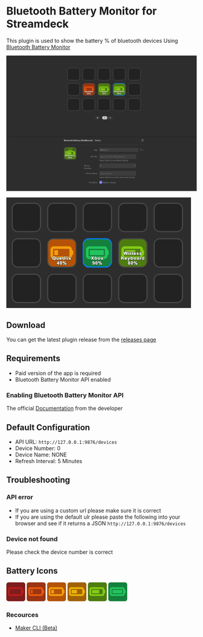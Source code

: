 # Bluetooth Battery Monitor for Streamdeck

This plugin is used to show the battery % of bluetooth devices
Using [Bluetooth Battery Monitor](https://www.bluetoothgoodies.com/)

![Bluetooth Battery Monitor for Streamdeck](docs/images/example.png)

![Bluetooth Battery Monitor for Streamdeck](docs/images/Animation.gif)

## Download

You can get the latest plugin release from the [releases page](https://github.com/Skulldorom/Bluetooth-Battery-Streamdeck/releases/latest)

## Requirements

- Paid version of the app is required
- Bluetooth Battery Monitor API enabled

### Enabling Bluetooth Battery Monitor API

The official [Documentation](https://www.bluetoothgoodies.com/info/battery-monitor-api/) from the developer

## Default Configuration

- API URL: `http://127.0.0.1:9876/devices`
- Device Number: 0
- Device Name: NONE
- Refresh Interval: 5 Minutes

## Troubleshooting

### API error

- If you are using a custom url please make sure it is correct
- If you are using the default ulr please paste the following into your browser and see if it returns a JSON `http://127.0.0.1:9876/devices`

### Device not found

Please check the device number is correct

## Battery Icons

<p float="left">
	<img src="com.skulldorom.bluetoothbattery.sdPlugin\imgs\actions\battery\Empty.png" alt="empty" width="50">
	<img src="com.skulldorom.bluetoothbattery.sdPlugin\imgs\actions\battery\Low.png" alt="low" width="50">
	<img src="com.skulldorom.bluetoothbattery.sdPlugin\imgs\actions\battery\One.png" alt="one quarter" width="50">
	<img src="com.skulldorom.bluetoothbattery.sdPlugin\imgs\actions\battery\Half.png" alt="half" width="50">
	<img src="com.skulldorom.bluetoothbattery.sdPlugin\imgs\actions\battery\Three.png" alt="three quarter" width="50">
	<img src="com.skulldorom.bluetoothbattery.sdPlugin\imgs\actions\battery\Full.png" alt="full" width="50">
<p float="left">

### Recources

- [Maker CLI (Beta)](https://github.com/elgatosf/cli)

